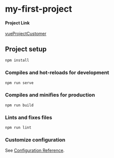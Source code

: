 # my-first-project

#### Project Link
[vueProjectCustomer](https://my-first-project-ecru.vercel.app/debtCmp/debtList)


## Project setup
```
npm install
```

### Compiles and hot-reloads for development
```
npm run serve
```

### Compiles and minifies for production
```
npm run build
```

### Lints and fixes files
```
npm run lint
```

### Customize configuration
See [Configuration Reference](https://cli.vuejs.org/config/).
